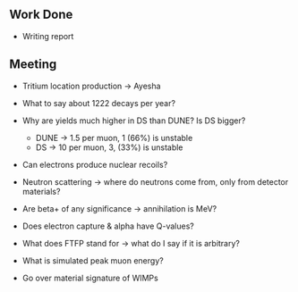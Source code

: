 ## Work Done
- Writing report

## Meeting
- Tritium location production -> Ayesha
- What to say about 1222 decays per year?

- Why are yields much higher in DS than DUNE? Is DS bigger?
	- DUNE -> 1.5 per muon, 1 (66%) is unstable
	- DS -> 10 per muon, 3, (33%) is unstable
- Can electrons produce nuclear recoils?
- Neutron scattering -> where do neutrons come from, only from detector materials?
- Are beta+ of any significance -> annihilation is MeV?
- Does electron capture & alpha have Q-values?
- What does FTFP stand for -> what do I say if it is arbitrary?
- What is simulated peak muon energy?
- Go over material signature of WIMPs